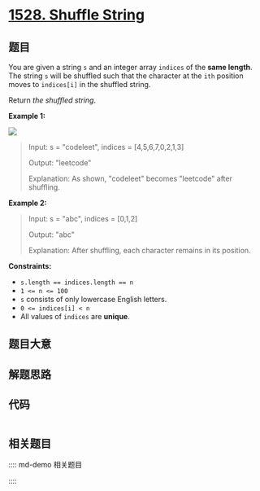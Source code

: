# [1528. Shuffle String](https://leetcode.com/problems/shuffle-string/)

## 题目

You are given a string `s` and an integer array `indices` of the **same
length**. The string `s` will be shuffled such that the character at the `ith`
position moves to `indices[i]` in the shuffled string.

Return _the shuffled string_.



**Example 1:**

![](https://assets.leetcode.com/uploads/2020/07/09/q1.jpg)

> Input: s = "codeleet", indices = [4,5,6,7,0,2,1,3]
> 
> Output: "leetcode"
> 
> Explanation: As shown, "codeleet" becomes "leetcode" after shuffling.

**Example 2:**

> Input: s = "abc", indices = [0,1,2]
> 
> Output: "abc"
> 
> Explanation: After shuffling, each character remains in its position.

**Constraints:**

  * `s.length == indices.length == n`
  * `1 <= n <= 100`
  * `s` consists of only lowercase English letters.
  * `0 <= indices[i] < n`
  * All values of `indices` are **unique**.


## 题目大意

## 解题思路

## 代码

```javascript

```

## 相关题目

:::: md-demo 相关题目

::::
